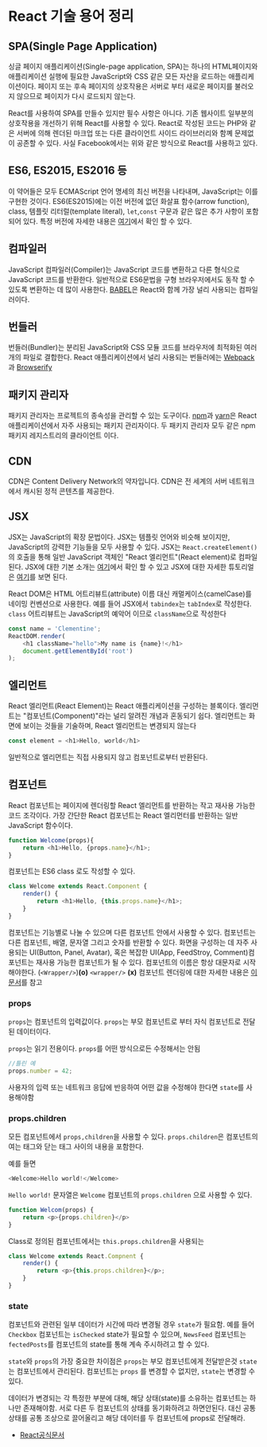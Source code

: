 # React 기술 용어 정리

## SPA(Single Page Application)

싱글 페이지 애플리케이션(Single-page application, SPA)는 하나의 HTML페이지와 애플리케이션 실행에 필요한 JavaScript와 CSS 같은 모든 자산을 로드하는 애플리케이션이다.
페이지 또는 후속 페이지의 상호작용은 서버로 부터 새로운 페이지를 불러오지 않으므로 페이지가 다시 로드되지 않는다.

React를 사용하여 SPA를 만들수 있지만 필수 사항은 아니다. 기존 웹사이트 일부분의 상호작용을 개선하기 위해 React를 사용할 수 있다. React로 작성된 코드는 PHP와 같은 서버에 의해 렌더된 마크업 또는 다른 클라이언트 사이드 라이브러리와 함꼐 문제없이 공존할 수 있다. 
사실 Facebook에서는 위와 같은 방식으로 React를 사용하고 있다.

## ES6, ES2015, ES2016 등

이 약어들은 모두 ECMAScript 언어 명세의 최신 버전을 나타내며, JavaScript는 이를 구현한 것이다. ES6(ES2015)에는 이전 버전에 없던 화살표 함수(arrow function), class, 템플릿 리터럴(template literal), `let`,`const` 구문과 같은 많은 추가 사항이 포함되어 있다. 특정 버전에 자세한 내용은 [여기](https://en.wikipedia.org/wiki/ECMAScript#Versions)에서 확인 할 수 있다. 


## 컴파일러

JavaScript 컴파일러(Compiler)는 JavaScript 코드를 변환하고 다른 형식으로 JavaScript 코드를 반환한다. 일반적으로 ES6문법을 구형 브라우저에서도 동작 할 수 있도록 변환하는 데 많이 사용한다. [BABEL](https://babeljs.io/)은 React와 함께 가장 널리 사용되는 컴파일러이다.

## 번들러

번들러(Bundler)는 분리된 JavaScript와 CSS 모듈 코드를 브라우저에 최적화된 여러개의 파일로 결합한다. React 애플리케이션에서 널리 사용되는 번들러에는 [Webpack](https://webpack.js.org/)과 [Browserify](http://browserify.org/)

## 패키지 관리자

패키지 관리자는 프로젝트의 종속성을 관리할 수 있는 도구이다. [npm](https://www.npmjs.com/)과 [yarn](https://yarnpkg.com/)은 React 애플리케이션에서 자주 사용되는 패키지 관리자이다. 두 패키지 관리자 모두 같은 npm 패키지 레지스트리의 클라이언트 이다.


## CDN 

CDN은 Content Delivery Network의 약자입니다. CDN은 전 세계의 서버 네트워크에서 캐시된 정적 콘텐츠를 제공한다.


## JSX

JSX는 JavaScript의 확장 문법이다. JSX는 템플릿 언어와 비슷해 보이지만, JavaScript의 강력한 기능들을 모두 사용할 수 있다. JSX는 `React.createElement()`의 호출을 통해 일반 JavaScript 객체인 "React 엘리먼트"(React element)로 컴파일 된다. JSX에 대한 기본 소개는 [여기](https://ko.reactjs.org/docs/introducing-jsx.html)에서 확인 할 수 있고 JSX에 대한 자세한 튜토리얼은 [여기](https://ko.reactjs.org/docs/jsx-in-depth.html)를 보면 된다.

React DOM은 HTML 어트리뷰트(attribute) 이름 대신 캐멀케이스(camelCase)를 네이밍 컨벤션으로 사용한다. 예를 들어 JSX에서 `tabindex`는 `tabIndex`로 작성한다. `class` 어트리뷰트는 JavaScript의 예악어 이므로 `className`으로 작성한다

```js
const name = 'Clementine';
ReactDOM.render(
    <h1 className="hello">My name is {name}!</h1>
    document.getElementById('root')
);
```


## 엘리먼트

React 엘리먼트(React Element)는 React 애플리케이션을 구성하는 블록이다. 엘리먼트는 "컴포넌트(Component)"라는 널리 알려진 개념과 혼동되기 쉽다.
엘리먼트는 화면에 보이는 것들을 기술하며, React 엘리먼트는 변경되지 않는다

```js
const element = <h1>Hello, world</h1>
```

일반적으로 엘리먼트는 직접 사용되지 않고 컴포넌트로부터 반환된다.

## 컴포넌트

React 컴포넌트는 페이지에 렌더링할 React 엘리먼트를 반환하는 작고 재사용 가능한 코드 조각이다. 가장 간단한 React 컴포넌트는 React 엘리먼터를 반환하는 일반 JavaScript 함수이다.

```js
function Welcome(props){
    return <h1>Hello, {props.name}</h1>;
}

```

컴포넌트는 ES6 class 로도 작성할 수 있다.

```js
class Welcome extends React.Component {
    render() {
        return <h1>Hello, {this.props.name}</h1>;
    }
}
```

컴포넌트는 기능별로 나눌 수 있으며 다른 컴포넌트 안에서 사용할 수 있다. 컴포넌트는 다른 컴포넌트, 배열, 문자열 그리고 숫자를 반환할 수 있다. 화면을 구성하는 데 자주 사용되는 UI(Button, Panel, Avatar), 혹은 복잡한 UI(App, FeedStroy, Comment)컴포넌트는 재사용 가능한 컴포넌트가 될 수 있다. 컴포넌트의 이름은 항상 대문자로 시작해야한다. (`<Wrapper/>`)**(o)**  `<wrapper/>` **(x)** 컴포넌트 렌더링에 대한 자세한 내용은 [이 문서](https://ko.reactjs.org/docs/components-and-props.html#rendering-a-component)를 참고


### props 

`props`는 컴포넌트의 입력값이다. `props`는 부모 컴포넌트로 부터 자식 컴포넌트로 전달된 데이터이다.

`props`는 읽기 전용이다. `props`를 어떤 방식으로든 수정해서는 안됨

```js
//틀린 예
props.number = 42;

```

사용자의 입력 또는 네트워크 응답에 반응하여 어떤 값을 수정해야 한다면 `state`를 사용해야함

### props.children

모든 컴포넌트에서 `props,children`을 사용할 수 있다. `props.children`은 컴포넌트의 여는 태그와 닫는 태그 사이의 내용을 포함한다.

예를 들면

```js
<Welcome>Hello world!</Welcome>

```

`Hello world!` 문자열은 `Welcome` 컴포넌트의 `props.children` 으로 사용할 수 있다.

```js
function Welcom(props) {
    return <p>{props.children}</p>
}

```

Class로 정의된 컴포넌트에서는 `this.props.children`을 사용되는


```js
class Welcome extends React.Compnent { 
    render() {
        return <p>{this.props.children}</p>;
    }
}

```


### state

컴포넌트와 관련된 일부 데이터가 시간에 따라 변경될 경우 `state`가 필요함.  예를 들어 `Checkbox` 컴포넌트는 `isChecked` state가 필요할 수 있으며, `NewsFeed` 컴포넌트는 `fectedPosts`를 컴포넌트의 state를 통해 계속 주시하려고 할 수 있다.

`state`와 `props`의 가장 중요한 차이점은 `props`는 부모 컴포넌트에게 전달받은것
`state`는 컴포넌트에서 관리된다.
컴포넌트는 `props` 를 변경할 수 없지만, `state`는 변경할 수 있다.

데이터가 변경되는 각 특정한 부분에 대해, 해당 상태(state)를 소유하는 컴포넌트는 하나만 존재해야함. 
서로 다른 두 컴포넌트의 상태를 동기화하려고 하면안된다. 대신 공통 상태를 공통 조상으로 끌어올리고 해당 데이터를 두 컴포넌트에 props로 전달해라.




+ [React공식문서](https://ko.reactjs.org/docs/glossary.html)